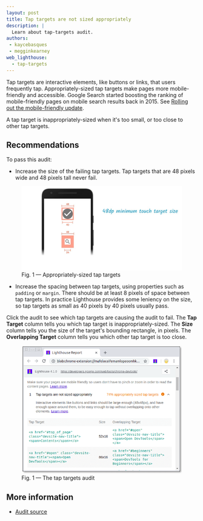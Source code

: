 ```yaml
---
layout: post
title: Tap targets are not sized appropriately
description: |
  Learn about tap-targets audit.
authors:
 - kaycebasques
 - megginkearney
web_lighthouse:
  - tap-targets
---
```


Tap targets are interactive elements, like buttons or links, that users frequently tap.
Appropriately-sized tap targets make pages more mobile-friendly and accessible. Google Search
started boosting the ranking of mobile-friendly pages on mobile search results back in 2015.
See [Rolling out the mobile-friendly update](https://webmasters.googleblog.com/2015/04/rolling-out-mobile-friendly-update.html).

A tap target is inappropriately-sized when it's too small, or too close to other tap targets.

## Recommendations

To pass this audit:

- Increase the size of the failing tap targets. Tap targets that are 48 pixels wide
  and 48 pixels tall never fail.

<figure class="w-figure">
  <img class="w-screenshot w-screenshot--filled" src="touch-target.jpg" alt="Appropriately-sized tap targets">
  <figcaption class="w-figcaption">
    Fig. 1 — Appropriately-sized tap targets
  </figcaption>
</figure>

- Increase the spacing between tap targets, using properties such as `padding` or `margin`.
  There should be at least 8 pixels of space between tap targets. In practice Lighthouse provides
  some leniency on the size, so tap targets as small as 40 pixels by 40 pixels usually pass.

Click the audit to see which tap targets are causing the audit to fail. The **Tap Target** column
tells you which tap target is inappropriately-sized. The **Size** column tells you the size of
the target's bounding rectangle, in pixels. The **Overlapping Target**
column tells you which other tap target is too close.

<figure class="w-figure">
  <img class="w-screenshot w-screenshot--filled" src="tap-targets.png" alt="The tap targets audit">
  <figcaption class="w-figcaption">
    Fig. 1 — The tap targets audit
  </figcaption>
</figure>

## More information

- [Audit source](https://github.com/GoogleChrome/lighthouse/blob/master/lighthouse-core/audits/seo/tap-targets.js)